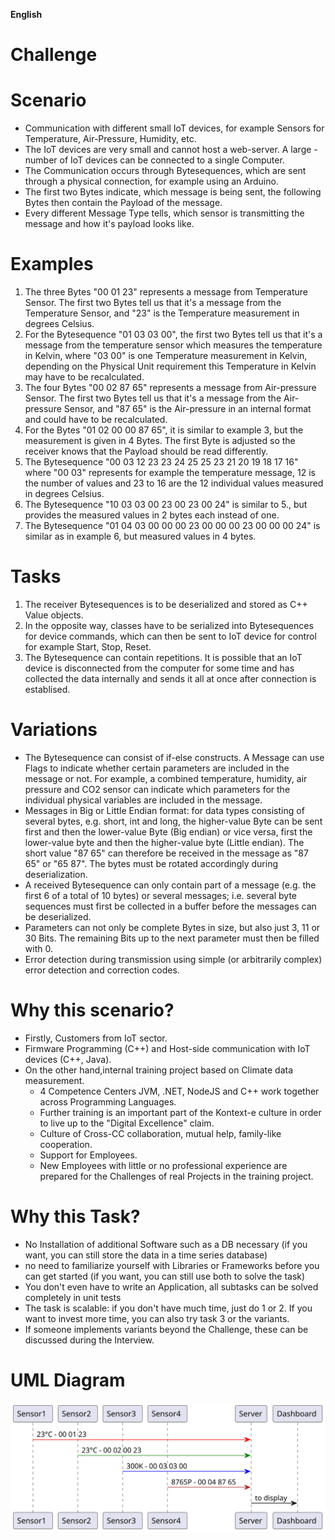 **English**
# Challenge

# Scenario
- Communication with different small IoT devices, for example Sensors for Temperature, Air-Pressure, Humidity, etc.
- The IoT devices are very small and cannot host a web-server. A large - number of IoT devices can be connected to a single Computer.
- The Communication occurs through Bytesequences, which are sent through a physical connection, for example using an Arduino.
- The first two Bytes indicate, which message is being sent, the following Bytes then contain the Payload of the message.
- Every different Message Type tells, which sensor is transmitting the message and how it's payload looks like.

# Examples
1. The three Bytes "00 01 23" represents a message from Temperature Sensor. The first two Bytes tell us that it's a message from the Temperature Sensor, and "23" is the Temperature measurement in degrees Celsius.
2. For the Bytesequence "01 03 03 00", the first two Bytes tell us that it's a message from the temperature sensor which measures the temperature in Kelvin, where "03 00" is one Temperature measurement in Kelvin, depending on the Physical Unit requirement this Temperature in Kelvin may have to be recalculated.
3. The four Bytes "00 02 87 65" represents a message from Air-pressure Sensor. The first two Bytes tell us that it's a message from the Air-pressure Sensor, and "87 65" is the Air-pressure in an internal format and could have to be recalculated.
4. For the Bytes "01 02 00 00 87 65", it is similar to example 3, but the measurement is given in 4 Bytes. The first Byte is adjusted so the receiver knows that the Payload should be read differently.
5. The Bytesequence "00 03 12 23 23 24 25 25 23 21 20 19 18 17 16" where "00 03" represents for example the temperature message, 12 is the number of values and 23 to 16 are the 12 individual values measured in degrees Celsius.
6. The Bytesequence "10 03 03 00 23 00 23 00 24" is similar to 5., but provides the measured values in 2 bytes each instead of one.
7. The Bytesequence "01 04 03 00 00 00 23 00 00 00 23 00 00 00 24" is similar as in example 6, but measured values in 4 bytes.

# Tasks
1. The receiver Bytesequences is to be deserialized and stored as C++ Value objects.
2. In the opposite way, classes have to be serialized into Bytesequences for device commands, which can then be sent to IoT device for control for example Start, Stop, Reset.
3. The Bytesequence can contain repetitions. It is possible that an IoT device is disconnected from the computer for some time and has collected the data internally and sends it all at once after connection is establised.

# Variations
- The Bytesequence can consist of if-else constructs. A Message can use Flags to indicate whether certain parameters are included in the message or not. For example, a combined temperature, humidity, air pressure and CO2 sensor can indicate which parameters for the individual physical variables are included in the message.
- Messages in Big or Little Endian format: for data types consisting of several bytes, e.g. short, int and long, the higher-value Byte can be sent first and then the lower-value Byte (Big endian) or vice versa, first the lower-value byte and then the higher-value byte (Little endian). The short value "87 65" can therefore be received in the message as "87 65" or "65 87". The bytes must be rotated accordingly during deserialization.
- A received Bytesequence can only contain part of a message (e.g. the first 6 of a total of 10 bytes) or several messages; i.e. several byte sequences must first be collected in a buffer before the messages can be deserialized.
- Parameters can not only be complete Bytes in size, but also just 3, 11 or 30 Bits. The remaining Bits up to the next parameter must then be filled with 0.
- Error detection during transmission using simple (or arbitrarily complex) error detection and correction codes.

# Why this scenario?
- Firstly, Customers from IoT sector.
- Firmware Programming (C++) and Host-side communication with IoT devices (C++, Java).
- On the other hand,internal training project based on Climate data measurement.
    - 4 Competence Centers JVM, .NET, NodeJS and C++ work together across Programming Languages.
    - Further training is an important part of the Kontext-e culture in order to live up to the "Digital Excellence" claim.
    - Culture of Cross-CC collaboration, mutual help, family-like cooperation.
    - Support for Employees.
    - New Employees with little or no professional experience are prepared for the Challenges of real Projects in the training project.

# Why this Task?
- No Installation of additional Software such as a DB necessary (if you want, you can still store the data in a time series database)
- no need to familiarize yourself with Libraries or Frameworks before you can get started (if you want, you can still use both to solve the task)
- You don't even have to write an Application, all subtasks can be solved completely in unit tests
- The task is scalable: if you don't have much time, just do 1 or 2. If you want to invest more time, you can also try task 3 or the variants.
- If someone implements variants beyond the Challenge, these can be discussed during the Interview.

# UML Diagram
![sensorSystemDiagram](../diagrams/sensorSystemDiagram.svg)